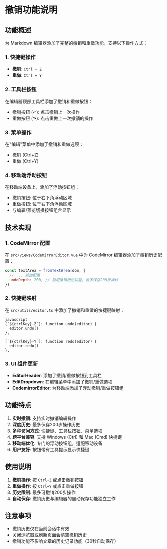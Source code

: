 # 撤销功能说明

## 功能概述

为 Markdown 编辑器添加了完整的撤销和重做功能，支持以下操作方式：

### 1. 快捷键操作

- **撤销**: `Ctrl + Z`
- **重做**: `Ctrl + Y`

### 2. 工具栏按钮

在编辑器顶部工具栏添加了撤销和重做按钮：

- 撤销按钮 (↶): 点击撤销上一次操作
- 重做按钮 (↷): 点击重做上一次撤销的操作

### 3. 菜单操作

在"编辑"菜单中添加了撤销和重做选项：

- 撤销 (Ctrl+Z)
- 重做 (Ctrl+Y)

### 4. 移动端浮动按钮

在移动端设备上，添加了浮动按钮组：

- 撤销按钮: 位于右下角浮动区域
- 重做按钮: 位于右下角浮动区域
- 与编辑/预览切换按钮组合显示

## 技术实现

### 1. CodeMirror 配置

在 `src/views/CodemirrorEditor.vue` 中为 CodeMirror 编辑器添加了撤销历史配置：

```javascript
const textArea = fromTextArea(dom, {
  // ... 其他配置
  undoDepth: 200, // 启用撤销历史功能，最多保存200步操作
})
```

### 2. 快捷键映射

在 `src/utils/editor.ts` 中添加了撤销和重做的快捷键映射：

```
javascript
[`${ctrlKey}-Z`]: function undo(editor) {
  editor.undo()
},

[`${ctrlKey}-Y`]: function redo(editor) {
  editor.redo()
},
```

### 3. UI 组件更新

- **EditorHeader**: 添加了撤销/重做按钮到工具栏
- **EditDropdown**: 在编辑菜单中添加了撤销/重做选项
- **CodemirrorEditor**: 为移动端添加了浮动撤销/重做按钮组

## 功能特点

1. **实时撤销**: 支持实时撤销编辑操作
2. **深度历史**: 最多保存200步操作历史
3. **多种访问方式**: 快捷键、工具栏按钮、菜单选项
4. **跨平台兼容**: 支持 Windows (Ctrl) 和 Mac (Cmd) 快捷键
5. **移动端优化**: 专门的浮动按钮组，适配移动设备
6. **用户友好**: 按钮带有工具提示显示快捷键

## 使用说明

1. **撤销操作**: 按 `Ctrl+Z` 或点击撤销按钮
2. **重做操作**: 按 `Ctrl+Y` 或点击重做按钮
3. **历史限制**: 最多可撤销200步操作
4. **自动保存**: 撤销历史与编辑器的自动保存功能独立工作

## 注意事项

- 撤销历史仅在当前会话中有效
- 关闭浏览器或刷新页面会清空撤销历史
- 撤销功能不影响文章的历史记录功能（30秒自动保存）
